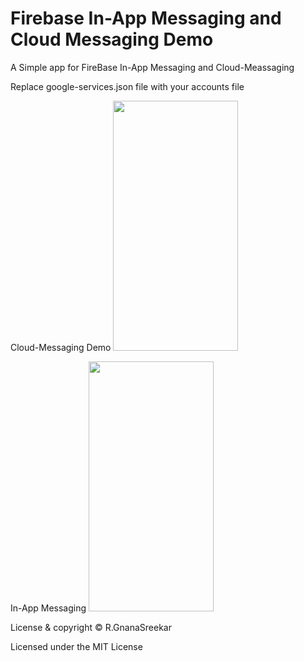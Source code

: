 # Firebase In-App Messaging and Cloud Messaging Demo

A Simple app for FireBase In-App Messaging and Cloud-Meassaging

Replace google-services.json file with your accounts file

Cloud-Messaging Demo
<img src="https://github.com/gnanasreekar/Firebase_In-App_Messaging_and_Cloud_Messaging_Demo/blob/master/Demo_pics/Screenshot_1586370556.png" width="200" height="400" />

In-App Messaging
<img src="https://github.com/gnanasreekar/Firebase_In-App_Messaging_and_Cloud_Messaging_Demo/blob/master/Demo_pics/Screenshot_1586370785.png" width="200" height="400" />


License & copyright
© R.GnanaSreekar

Licensed under the MIT License

